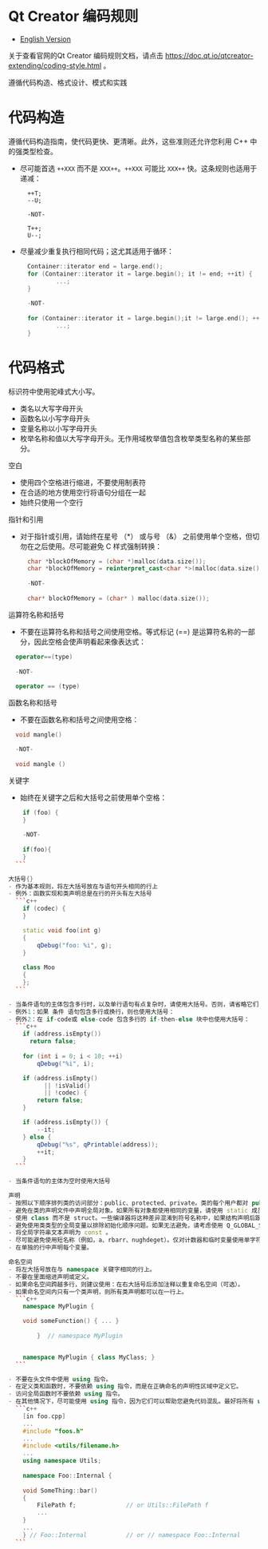 # Qt Creator 编码规则

* [English Version](./README.md)

关于查看官网的Qt Creator 编码规则文档，请点击 https://doc.qt.io/qtcreator-extending/coding-style.html 。

遵循代码构造、格式设计、模式和实践

# 代码构造

遵循代码构造指南，使代码更快、更清晰。此外，这些准则还允许您利用 C++ 中的强类型检查。

- 尽可能首选 `++XXX` 而不是 `XXX++`。`++XXX` 可能比 `XXX++` 快。这条规则也适用于递减：
  ```
    ++T;
    --U;
    
    -NOT-
    
    T++;
    U--;
  ```
  
- 尽量减少重复执行相同代码；这尤其适用于循环：
  ```c++
    Container::iterator end = large.end();
    for (Container::iterator it = large.begin(); it != end; ++it) {
            ...;
    }
    
    -NOT-
    
    for (Container::iterator it = large.begin();it != large.end(); ++it) {
            ...;
    }
  ```

# 代码格式

标识符中使用驼峰式大小写。
  - 类名以大写字母开头
  - 函数名以小写字母开头
  - 变量名称以小写字母开头
  - 枚举名称和值以大写字母开头。无作用域枚举值包含枚举类型名称的某些部分。

空白
  - 使用四个空格进行缩进，不要使用制表符
  - 在合适的地方使用空行将语句分组在一起
  - 始终只使用一个空行

指针和引用
  - 对于指针或引用，请始终在星号 （*） 或与号 （&） 之前使用单个空格，但切勿在之后使用。尽可能避免 C 样式强制转换：
    ```c++
      char *blockOfMemory = (char *)malloc(data.size());
      char *blockOfMemory = reinterpret_cast<char *>(malloc(data.size()));
      
      -NOT-
      
      char* blockOfMemory = (char* ) malloc(data.size());
    ```

运算符名称和括号
  - 不要在运算符名称和括号之间使用空格。等式标记 (==) 是运算符名称的一部分，因此空格会使声明看起来像表达式：
  ```c++
    operator==(type)
    
    -NOT-
    
    operator == (type)
  ```

函数名称和括号
  - 不要在函数名称和括号之间使用空格：
  ```c++
    void mangle()

    -NOT-
    
    void mangle ()
  ```
  
关键字
 - 始终在关键字之后和大括号之前使用单个空格：
  ```c++
      if (foo) {
      }
      
      -NOT-
      
      if(foo){
      }
    ```

大括号{}
  - 作为基本规则，将左大括号放在与语句开头相同的行上
  - 例外：函数实现和类声明总是在行的开头有左大括号
    ```c++
      if (codec) {
      }

      static void foo(int g)
      {
          qDebug("foo: %i", g);
      }
      
      class Moo
      {
      };
    ```

  - 当条件语句的主体包含多行时，以及单行语句有点复杂时，请使用大括号。否则，请省略它们：
  - 例外1：如果 条件 语句包含多行或换行，则也使用大括号：
  - 例外2：在 if-code或 else-code 包含多行的 if-then-else 块中也使用大括号：
    ```c++
      if (address.isEmpty())
        return false;
    
      for (int i = 0; i < 10; ++i)
          qDebug("%i", i);

      if (address.isEmpty()
            || !isValid()
            || !codec) {
          return false;
      }

      if (address.isEmpty()) {
          --it;
      } else {
          qDebug("%s", qPrintable(address));
          ++it;
      }
    ```

  - 当条件语句的主体为空时使用大括号

声明
  - 按照以下顺序排列类的访问部分：public、protected、private。类的每个用户都对 public 部分感兴趣。只有类的实现者才对 private 部分感兴趣。
  - 避免在类的声明文件中声明全局对象。如果所有对象都使用相同的变量，请使用 static 成员。
  - 使用 class 而不是 struct。一些编译器将这种差异混淆到符号名称中，如果结构声明后跟类定义，则会发出警告。为了避免从一个到另一个的持续变化，我们以首选方式声明 class。
  - 避免使用类类型的全局变量以排除初始化顺序问题。如果无法避免，请考虑使用 Q_GLOBAL_STATIC。
  - 将全局字符串文本声明为 const 。
  - 尽可能避免使用短名称（例如，a、rbarr、nughdeget）。仅对计数器和临时变量使用单字符变量名，其中变量的用途很明显。
  - 在单独的行中声明每个变量。

命名空间
  - 将左大括号放在与 namespace 关键字相同的行上。
  - 不要在里面缩进声明或定义。
  - 如果命名空间跨越多行，则建议使用：在右大括号后添加注释以重复命名空间（可选）。
  - 如果命名空间内只有一个类声明，则所有类声明都可以在一行上。
    ```c++
      namespace MyPlugin {

      void someFunction() { ... }
      
          }  // namespace MyPlugin


      namespace MyPlugin { class MyClass; }
    ```

  - 不要在头文件中使用 using 指令。
  - 在定义类和函数时，不要依赖 using 指令，而是在正确命名的声明性区域中定义它。
  - 访问全局函数时不要依赖 using 指令。
  - 在其他情况下，尽可能使用 using 指令，因为它们可以帮助您避免代码混乱。最好将所有 using 指令放在文件顶部附近。
    ```c++
      [in foo.cpp]
      ...
      #include "foos.h"
      ...
      #include <utils/filename.h>
      ...
      using namespace Utils;
      
      namespace Foo::Internal {
      
      void SomeThing::bar()
      {
          FilePath f;              // or Utils::FilePath f
          ...
      }
      ...
      } // Foo::Internal           // or // namespace Foo::Internal
    ```

